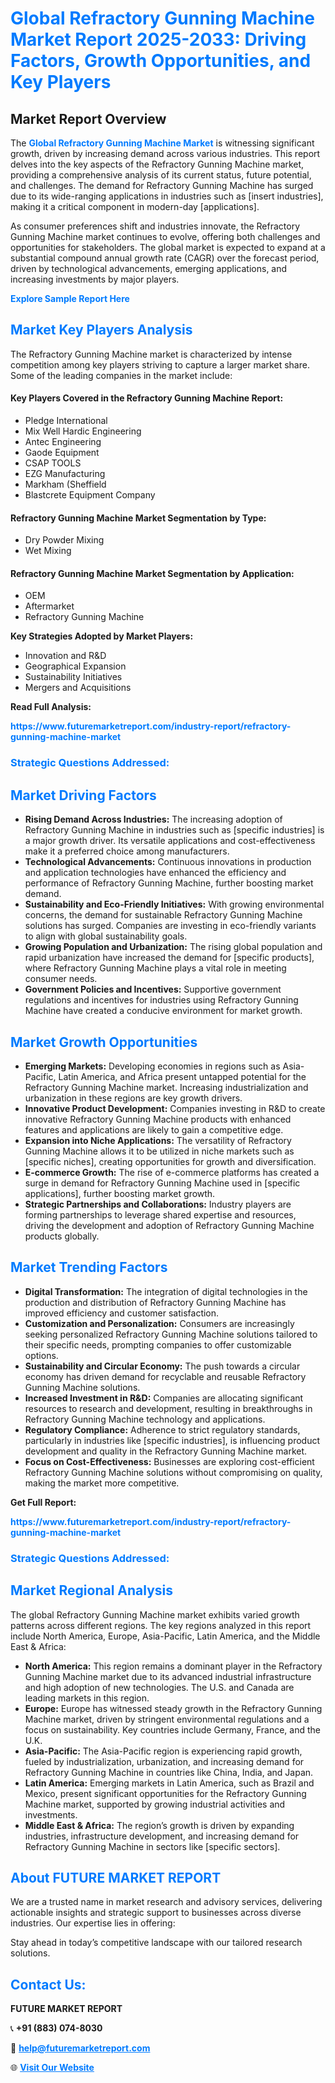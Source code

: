 <h1 style="color: #007BFF;">Global Refractory Gunning Machine Market Report 2025-2033: Driving Factors, Growth Opportunities, and Key Players</h1>

<section id="overview">
<h2>Market Report Overview</h2>
<p>The <a href="https://www.futuremarketreport.com/industry-report/refractory-gunning-machine-market" style="color: #007BFF; text-decoration: none;"><strong>Global Refractory Gunning Machine Market</strong></a> is witnessing significant growth, driven by increasing demand across various industries. This report delves into the key aspects of the Refractory Gunning Machine market, providing a comprehensive analysis of its current status, future potential, and challenges. The demand for Refractory Gunning Machine has surged due to its wide-ranging applications in industries such as [insert industries], making it a critical component in modern-day [applications].</p>
<p>As consumer preferences shift and industries innovate, the Refractory Gunning Machine market continues to evolve, offering both challenges and opportunities for stakeholders. The global market is expected to expand at a substantial compound annual growth rate (CAGR) over the forecast period, driven by technological advancements, emerging applications, and increasing investments by major players.</p>
</section>

<section id="overview">
<p><a href="https://www.futuremarketreport.com/request-sample/reportId=124289" style="color: #007BFF; text-decoration: none;"><strong>Explore Sample Report Here</strong></a></p>
</section>

<section id="key-players">
<h2 style="color: #007BFF;">Market Key Players Analysis</h2>
<p>The Refractory Gunning Machine market is characterized by intense competition among key players striving to capture a larger market share. Some of the leading companies in the market include:</p>
<h4>Key Players Covered in the Refractory Gunning Machine Report:</h4>
<ul><li>Pledge International</li><li>Mix Well Hardic Engineering</li><li>Antec Engineering</li><li>Gaode Equipment</li><li>CSAP TOOLS</li><li>EZG Manufacturing</li><li>Markham (Sheffield</li><li>Blastcrete Equipment Company</li></ul>
<h4>Refractory Gunning Machine Market Segmentation by Type:</h4>
<ul><li>Dry Powder Mixing</li><li>Wet Mixing</li></ul>

<h4>Refractory Gunning Machine Market Segmentation by Application:</h4>
<ul><li>OEM</li><li>Aftermarket</li><li>Refractory Gunning Machine</li></ul>
<p><strong>Key Strategies Adopted by Market Players:</strong></p>
<ul>
<li>Innovation and R&D</li>
<li>Geographical Expansion</li>
<li>Sustainability Initiatives</li>
<li>Mergers and Acquisitions</li>
</ul>
</section>

<section>
<p><strong>Read Full Analysis: </strong></p><a href="https://www.futuremarketreport.com/industry-report/refractory-gunning-machine-market" style="color: #007BFF; text-decoration: none;"><strong>https://www.futuremarketreport.com/industry-report/refractory-gunning-machine-market</strong></a>
<h3 style="color: #007BFF;">Strategic Questions Addressed:</h3>
</section>

<section id="driving-factors">
<h2 style="color: #007BFF;">Market Driving Factors</h2>
<ul>
<li><strong>Rising Demand Across Industries:</strong> The increasing adoption of Refractory Gunning Machine in industries such as [specific industries] is a major growth driver. Its versatile applications and cost-effectiveness make it a preferred choice among manufacturers.</li>
<li><strong>Technological Advancements:</strong> Continuous innovations in production and application technologies have enhanced the efficiency and performance of Refractory Gunning Machine, further boosting market demand.</li>
<li><strong>Sustainability and Eco-Friendly Initiatives:</strong> With growing environmental concerns, the demand for sustainable Refractory Gunning Machine solutions has surged. Companies are investing in eco-friendly variants to align with global sustainability goals.</li>
<li><strong>Growing Population and Urbanization:</strong> The rising global population and rapid urbanization have increased the demand for [specific products], where Refractory Gunning Machine plays a vital role in meeting consumer needs.</li>
<li><strong>Government Policies and Incentives:</strong> Supportive government regulations and incentives for industries using Refractory Gunning Machine have created a conducive environment for market growth.</li>
</ul>
</section>

<section id="growth-opportunities">
<h2 style="color: #007BFF;">Market Growth Opportunities</h2>
<ul>
<li><strong>Emerging Markets:</strong> Developing economies in regions such as Asia-Pacific, Latin America, and Africa present untapped potential for the Refractory Gunning Machine market. Increasing industrialization and urbanization in these regions are key growth drivers.</li>
<li><strong>Innovative Product Development:</strong> Companies investing in R&D to create innovative Refractory Gunning Machine products with enhanced features and applications are likely to gain a competitive edge.</li>
<li><strong>Expansion into Niche Applications:</strong> The versatility of Refractory Gunning Machine allows it to be utilized in niche markets such as [specific niches], creating opportunities for growth and diversification.</li>
<li><strong>E-commerce Growth:</strong> The rise of e-commerce platforms has created a surge in demand for Refractory Gunning Machine used in [specific applications], further boosting market growth.</li>
<li><strong>Strategic Partnerships and Collaborations:</strong> Industry players are forming partnerships to leverage shared expertise and resources, driving the development and adoption of Refractory Gunning Machine products globally.</li>
</ul>
</section>

<section id="trending-factors">
<h2 style="color: #007BFF;">Market Trending Factors</h2>
<ul>
<li><strong>Digital Transformation:</strong> The integration of digital technologies in the production and distribution of Refractory Gunning Machine has improved efficiency and customer satisfaction.</li>
<li><strong>Customization and Personalization:</strong> Consumers are increasingly seeking personalized Refractory Gunning Machine solutions tailored to their specific needs, prompting companies to offer customizable options.</li>
<li><strong>Sustainability and Circular Economy:</strong> The push towards a circular economy has driven demand for recyclable and reusable Refractory Gunning Machine solutions.</li>
<li><strong>Increased Investment in R&D:</strong> Companies are allocating significant resources to research and development, resulting in breakthroughs in Refractory Gunning Machine technology and applications.</li>
<li><strong>Regulatory Compliance:</strong> Adherence to strict regulatory standards, particularly in industries like [specific industries], is influencing product development and quality in the Refractory Gunning Machine market.</li>
<li><strong>Focus on Cost-Effectiveness:</strong> Businesses are exploring cost-efficient Refractory Gunning Machine solutions without compromising on quality, making the market more competitive.</li>
</ul>
</section>

<section>
<p><strong>Get Full Report: </strong></p><a href="https://www.futuremarketreport.com/industry-report/refractory-gunning-machine-market" style="color: #007BFF; text-decoration: none;"><strong>https://www.futuremarketreport.com/industry-report/refractory-gunning-machine-market</strong></a>
<h3 style="color: #007BFF;">Strategic Questions Addressed:</h3>
</section>


<section id="regional-analysis">
<h2 style="color: #007BFF;">Market Regional Analysis</h2>
<p>The global Refractory Gunning Machine market exhibits varied growth patterns across different regions. The key regions analyzed in this report include North America, Europe, Asia-Pacific, Latin America, and the Middle East & Africa:</p>
<ul>
<li><strong>North America:</strong> This region remains a dominant player in the Refractory Gunning Machine market due to its advanced industrial infrastructure and high adoption of new technologies. The U.S. and Canada are leading markets in this region.</li>
<li><strong>Europe:</strong> Europe has witnessed steady growth in the Refractory Gunning Machine market, driven by stringent environmental regulations and a focus on sustainability. Key countries include Germany, France, and the U.K.</li>
<li><strong>Asia-Pacific:</strong> The Asia-Pacific region is experiencing rapid growth, fueled by industrialization, urbanization, and increasing demand for Refractory Gunning Machine in countries like China, India, and Japan.</li>
<li><strong>Latin America:</strong> Emerging markets in Latin America, such as Brazil and Mexico, present significant opportunities for the Refractory Gunning Machine market, supported by growing industrial activities and investments.</li>
<li><strong>Middle East & Africa:</strong> The region’s growth is driven by expanding industries, infrastructure development, and increasing demand for Refractory Gunning Machine in sectors like [specific sectors].</li>
</ul>
</section>

<footer>
<h2 style="color: #007BFF;">About FUTURE MARKET REPORT</h2>
<p>We are a trusted name in market research and advisory services, delivering actionable insights and strategic support to businesses across diverse industries. Our expertise lies in offering:</p>

<p>Stay ahead in today’s competitive landscape with our tailored research solutions.</p>

<h2 style="color: #007BFF;">Contact Us:</h2>
<p><strong>FUTURE MARKET REPORT</strong></p>
<p>📞 <strong>+91 (883) 074-8030</strong></p>
<p>📧 <strong><a href="mailto:help@futuremarketreport.com" style="color: #007BFF;">help@futuremarketreport.com</a></strong></p>
<p>🌐 <strong><a href="https://www.futuremarketreport.com/" style="color: #007BFF;">Visit Our Website</a></strong></p>
</footer>